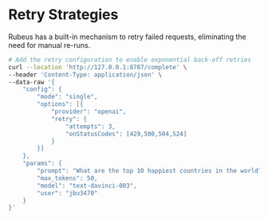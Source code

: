 # Retry Strategies

Rubeus has a built-in mechanism to retry failed requests, eliminating the need for manual re-runs.
```bash
# Add the retry configuration to enable exponential back-off retries
curl --location 'http://127.0.0.1:8787/complete' \
--header 'Content-Type: application/json' \
--data-raw '{
    "config": {
        "mode": "single",
        "options": [{
            "provider": "openai",
            "retry": {
                "attempts": 3,
                "onStatusCodes": [429,500,504,524]
            }
        }]
    },
    "params": {
        "prompt": "What are the top 10 happiest countries in the world?",
        "max_tokens": 50,
        "model": "text-davinci-003",
        "user": "jbu3470"
    }
}'
```
